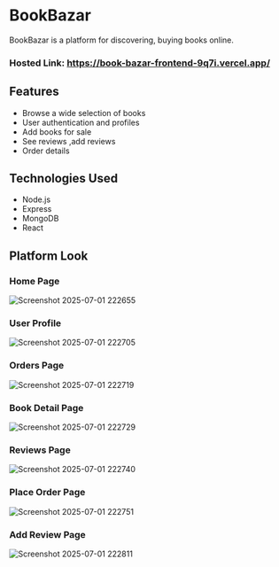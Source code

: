 # BookBazar

BookBazar is a platform for discovering, buying books online.

### Hosted Link: https://book-bazar-frontend-9q7i.vercel.app/

## Features

- Browse a wide selection of books
- User authentication and profiles
- Add books for sale
- See reviews ,add reviews
- Order details 

## Technologies Used

- Node.js
- Express
- MongoDB
- React

## Platform Look
### Home Page
![Screenshot 2025-07-01 222655](https://github.com/user-attachments/assets/6556a08c-57f8-400c-ba34-bfc3f4aa1b6b)

### User Profile
![Screenshot 2025-07-01 222705](https://github.com/user-attachments/assets/338625e2-7899-4395-b743-9bf78e1ff372)

### Orders Page
![Screenshot 2025-07-01 222719](https://github.com/user-attachments/assets/526b38e2-e939-4de3-b06f-94c64ee75e50)

### Book Detail Page 
![Screenshot 2025-07-01 222729](https://github.com/user-attachments/assets/fc083030-6aff-4d8a-ac71-1393e6738144)

### Reviews Page
![Screenshot 2025-07-01 222740](https://github.com/user-attachments/assets/f7d58923-bb8f-45a5-b9f1-7ab21a058a54)

### Place Order Page
![Screenshot 2025-07-01 222751](https://github.com/user-attachments/assets/95b586aa-b0cd-48cd-b8b8-d811d92240e8)

### Add Review Page
![Screenshot 2025-07-01 222811](https://github.com/user-attachments/assets/c6e0e82d-ef2d-47e1-98ae-a0635f2a3954)






